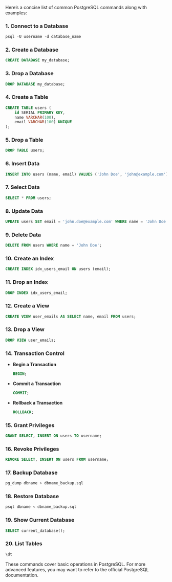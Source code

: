 Here’s a concise list of common PostgreSQL commands along with examples:

### 1. **Connect to a Database**
```sql
psql -U username -d database_name
```

### 2. **Create a Database**
```sql
CREATE DATABASE my_database;
```

### 3. **Drop a Database**
```sql
DROP DATABASE my_database;
```

### 4. **Create a Table**
```sql
CREATE TABLE users (
    id SERIAL PRIMARY KEY,
    name VARCHAR(100),
    email VARCHAR(100) UNIQUE
);
```

### 5. **Drop a Table**
```sql
DROP TABLE users;
```

### 6. **Insert Data**
```sql
INSERT INTO users (name, email) VALUES ('John Doe', 'john@example.com');
```

### 7. **Select Data**
```sql
SELECT * FROM users;
```

### 8. **Update Data**
```sql
UPDATE users SET email = 'john.doe@example.com' WHERE name = 'John Doe';
```

### 9. **Delete Data**
```sql
DELETE FROM users WHERE name = 'John Doe';
```

### 10. **Create an Index**
```sql
CREATE INDEX idx_users_email ON users (email);
```

### 11. **Drop an Index**
```sql
DROP INDEX idx_users_email;
```

### 12. **Create a View**
```sql
CREATE VIEW user_emails AS SELECT name, email FROM users;
```

### 13. **Drop a View**
```sql
DROP VIEW user_emails;
```

### 14. **Transaction Control**
- **Begin a Transaction**
    ```sql
    BEGIN;
    ```

- **Commit a Transaction**
    ```sql
    COMMIT;
    ```

- **Rollback a Transaction**
    ```sql
    ROLLBACK;
    ```

### 15. **Grant Privileges**
```sql
GRANT SELECT, INSERT ON users TO username;
```

### 16. **Revoke Privileges**
```sql
REVOKE SELECT, INSERT ON users FROM username;
```

### 17. **Backup Database**
```bash
pg_dump dbname > dbname_backup.sql
```

### 18. **Restore Database**
```bash
psql dbname < dbname_backup.sql
```

### 19. **Show Current Database**
```sql
SELECT current_database();
```

### 20. **List Tables**
```sql
\dt
```

These commands cover basic operations in PostgreSQL. For more advanced features, you may want to refer to the official PostgreSQL documentation.
